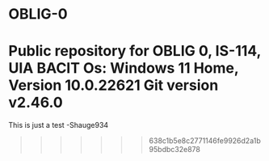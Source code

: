 # OBLIG-0
Public repository for OBLIG 0, IS-114, UIA BACIT
Os: Windows 11 Home, Version 10.0.22621
Git version v2.46.0
=======
This is just a test
-Shauge934
>>>>>>> 638c1b5e8c2771146fe9926d2a1b95bdbc32e878
